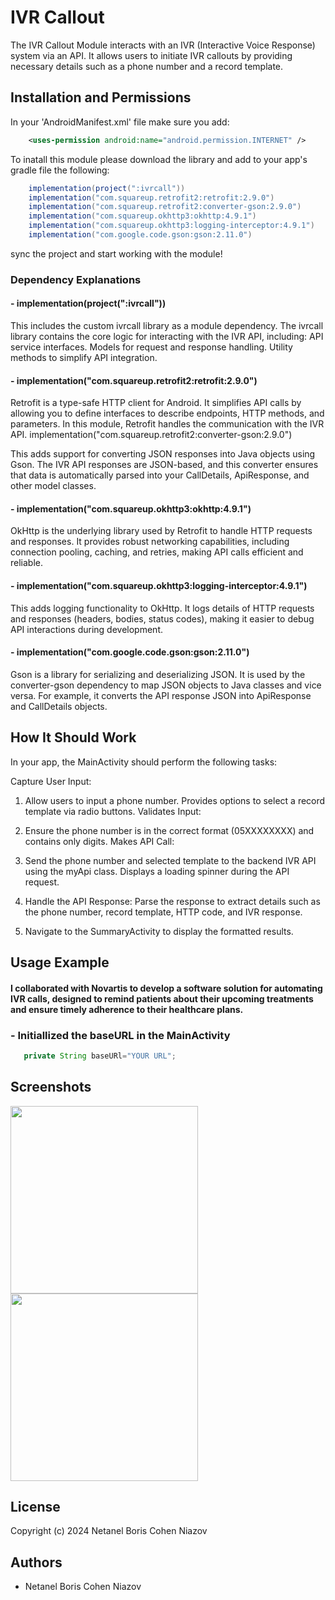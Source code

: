 
# IVR Callout

The IVR Callout Module interacts with an IVR (Interactive Voice Response) system via an API. It allows users to initiate IVR callouts by providing necessary details such as a phone number and a record template.

## Installation and Permissions

In your 'AndroidManifest.xml' file make sure you add:
```xml
    <uses-permission android:name="android.permission.INTERNET" />
```

To inatall this module please download the library and add to your app's gradle file the following:

```java
    implementation(project(":ivrcall"))
    implementation("com.squareup.retrofit2:retrofit:2.9.0")
    implementation("com.squareup.retrofit2:converter-gson:2.9.0")
    implementation("com.squareup.okhttp3:okhttp:4.9.1")
    implementation("com.squareup.okhttp3:logging-interceptor:4.9.1")
    implementation("com.google.code.gson:gson:2.11.0")
```
sync the project and start working with the module!

### Dependency Explanations
#### - implementation(project(":ivrcall"))

This includes the custom ivrcall library as a module dependency.
The ivrcall library contains the core logic for interacting with the IVR API, including:
API service interfaces.
Models for request and response handling.
Utility methods to simplify API integration.

#### - implementation("com.squareup.retrofit2:retrofit:2.9.0")

Retrofit is a type-safe HTTP client for Android.
It simplifies API calls by allowing you to define interfaces to describe endpoints, HTTP methods, and parameters.
In this module, Retrofit handles the communication with the IVR API.
implementation("com.squareup.retrofit2:converter-gson:2.9.0")

This adds support for converting JSON responses into Java objects using Gson.
The IVR API responses are JSON-based, and this converter ensures that data is automatically parsed into your CallDetails, ApiResponse, and other model classes.

#### - implementation("com.squareup.okhttp3:okhttp:4.9.1")

OkHttp is the underlying library used by Retrofit to handle HTTP requests and responses.
It provides robust networking capabilities, including connection pooling, caching, and retries, making API calls efficient and reliable.

#### - implementation("com.squareup.okhttp3:logging-interceptor:4.9.1")

This adds logging functionality to OkHttp.
It logs details of HTTP requests and responses (headers, bodies, status codes), making it easier to debug API interactions during development.

#### - implementation("com.google.code.gson:gson:2.11.0")

Gson is a library for serializing and deserializing JSON.
It is used by the converter-gson dependency to map JSON objects to Java classes and vice versa.
For example, it converts the API response JSON into ApiResponse and CallDetails objects.



    
## How It Should Work

In your app, the MainActivity should perform the following tasks:

Capture User Input:

1) Allow users to input a phone number.
Provides options to select a record template via radio buttons.
Validates Input:

2) Ensure the phone number is in the correct format (05XXXXXXXX) and contains only digits.
Makes API Call:

3) Send the phone number and selected template to the backend IVR API using the myApi class.
Displays a loading spinner during the API request.

4) Handle the API Response:
Parse the response to extract details such as the phone number, record template, HTTP code, and IVR response.

5) Navigate to the SummaryActivity to display the formatted results.




## Usage Example

#### I collaborated with Novartis to develop a software solution for automating IVR calls, designed to remind patients about their upcoming treatments and ensure timely adherence to their healthcare plans.

### - Initiallized the baseURL in the MainActivity
 
 ```java
    private String baseURl="YOUR URL";
 ```

 
## Screenshots

<img src="https://github.com/user-attachments/assets/0296918b-3047-43ee-960e-d4bc91df88c2" width="300" />
<img src="https://github.com/user-attachments/assets/84751f70-d9f5-4ac0-bd28-d7ea17c0faf5" width="300" />




## License

Copyright (c) 2024 Netanel Boris Cohen Niazov




## Authors

- Netanel Boris Cohen Niazov


